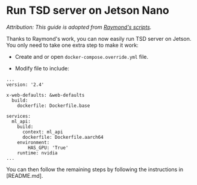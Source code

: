 # Run TSD server on Jetson Nano

*Attribution: This guide is adopted from [Raymond's scripts](https://gist.github.com/RaymondHimle/5c06454f09f0e370ec0673835fb53dba).*

Thanks to Raymond's work, you can now easily run TSD server on Jetson. You only need to take one extra step to make it work:

- Create and or open `docker-compose.override.yml` file.

- Modify file to include:

```
...
version: '2.4'

x-web-defaults: &web-defaults
  build:
    dockerfile: Dockerfile.base

services:
  ml_api:
    build:
      context: ml_api
      dockerfile: Dockerfile.aarch64
    environment:
        HAS_GPU: 'True'
    runtime: nvidia
...
```

You can then follow the remaining steps by following the instructions in [README.md].
